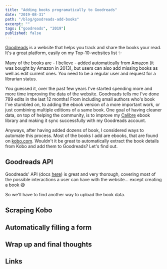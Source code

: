 ```yaml
---
title: "Adding books programatically to Goodreads"
date: "2019-08-31"
path: "/blog/goodreads-add-books"
excerpt: ""
tags: ["goodreads", "2019"]
published: false
---
```


[Goodreads](https://www.goodreads.com/) is a website that helps you track and share the books your read. It's a great platform, easily on my Top-10-websites list :sparkles:

Many of the books are - I believe - added automatically from Amazon (it was bought by Amazon in 2013), but users can also add missing books as well as edit current ones. You need to be a regular user and request for a librarian status.

You guessed it, over the past few years I've started spending more and more time improving the data of the website. Goodreads tells me I've done 789 edits in the last 12 months! From including small authors who's book I've stumbled on, to adding the ebook version of a more important work, or just combining multiple editions of a same book. One goal of having cleaner data, on top of helping the community, is to improve my [Calibre](https://calibre-ebook.com/) ebook library and making it sync successfully with my Goodreads account.

Anyways, after having added dozens of book, I considered ways to automate this process. Most of the books I add are ebooks, that are found on [kobo.com](https://www.kobo.com/). Wouldn't it be great to automatically extract the book details from Kobo and add them to Goodreads? Let's find out.

## Goodreads API

Goodreads' API (docs [here](https://www.goodreads.com/api)) is great and very thorough, covering most of the possible interactions a user can have with the website... except creating a book :sweat_smile:

So we'll have to find another way to upload the book data.

## Scraping Kobo

## Automatically filling a form

## Wrap up and final thoughts

## Links
